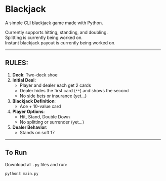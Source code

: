 # Blackjack

A simple CLI blackjack game made with Python.

Currently supports hitting, standing, and doubling.  
Splitting is currently being worked on.  
Instant blackjack payout is currently being worked on.

---

## RULES:

1. **Deck**: Two-deck shoe  
2. **Initial Deal**:  
   - Player and dealer each get 2 cards  
   - Dealer hides the first card (`**`) and shows the second  
   - No side bets or insurance (yet...)  
3. **Blackjack Definition**:  
   - Ace + 10-value card  
4. **Player Options**:  
   - Hit, Stand, Double Down  
   - No splitting or surrender (yet...)  
5. **Dealer Behavior**:  
   - Stands on soft 17  

---

## To Run

Download all `.py` files and run:

```bash
python3 main.py
